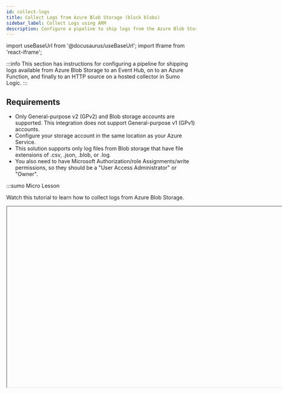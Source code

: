 ```yaml
---
id: collect-logs
title: Collect Logs from Azure Blob Storage (block blobs)
sidebar_label: Collect Logs using ARM
description: Configure a pipeline to ship logs from the Azure Blob Storage to an HTTP source on a hosted collector in Sumo Logic.
---
```

import useBaseUrl from '@docusaurus/useBaseUrl';
import Iframe from 'react-iframe';

:::info
This section has instructions for configuring a pipeline for shipping logs available from Azure Blob Storage to an Event Hub, on to an Azure Function, and finally to an HTTP source on a hosted collector in Sumo Logic.
:::

## Requirements

* Only General-purpose v2 (GPv2) and Blob storage accounts are supported. This integration does not support General-purpose v1 (GPv1) accounts.
* Configure your storage account in the same location as your Azure Service.
* This solution supports only log files from Blob storage that have file extensions of .csv, .json, .blob, or .log.
* You also need to have Microsoft Authorization/role Assignments/write permissions, so they should be a "User Access Administrator" or "Owner".

:::sumo Micro Lesson

Watch this tutorial to learn how to collect logs from Azure Blob Storage.

<Iframe url="https://fast.wistia.net/embed/iframe/y3bus7l7yq?web_component=true&seo=true&videoFoam=false"
  width="854px"
  height="480px"
  title="Tutorial: Azure Block Blob Storage Collection (How-to) Video"
  id="wistiaVideo"
  className="video-container"
  display="initial"
  position="relative"
  allow="autoplay; fullscreen"
  allowfullscreen
/>

<!-- old
<Iframe url="https://www.youtube.com/embed/186K2d-FFoc?rel=0"
        width="854px"
        height="480px"
        id="myId"
        className="video-container"
        display="initial"
        position="relative"
        allow="accelerometer; clipboard-write; encrypted-media; gyroscope; picture-in-picture"
        allowfullscreen
        />
-->

:::

## Functional overview

1. You configure the Azure service to export logs to a container in a storage account created for that purpose.
1. The ARM template creates an Event Grid subscription with the storage container as publisher and the event hub (created by the Sumo Logic-provided ARM) as subscriber. Event Grid routes block blob creation events to event hub.
1. Event Hub streams the events to the BlobTaskProducer Azure function, which creates tasks (a JSON object that specifies start and end byte, container name, blob path) and pushes those tasks to the service bus task queue.
1. The BlobTaskConsumer Azure function, which is triggered when the service bus receives a new task, reads the block blob, from start byte to stop byte, and sends that data to Sumo Logic.
1. The set up also includes failure handling mechanism. For more information about the solution strategy, see [Azure Blob Storage(block blob)](/docs/send-data/collect-from-other-data-sources/azure-blob-storage/block-blob).

## Step 1. Configure Azure storage account

In this step, you configure a storage account to which you will export monitoring data for your Azure service. The storage account must be a General-purpose v2 (GPv2) storage account.

If you have a storage account with a container you want to use for this purpose, make a note of its resource group, storage account name and container name, and proceed to [Step 2](#step-2-configure-an-http-source).

To configure an Azure storage account, do the following:

1. Create a new storage account General-purpose v2 (GPv2) storage account. For instructions, see [Create a storage account](https://docs.microsoft.com/en-us/azure/storage/common/storage-quickstart-create-account?tabs=portal ) in Azure help.
1. Create a container(Optional) all services in azure create containers automatically. This step is needed only when you are exporting custom logs in some container.
   * In the Azure portal, navigate to the storage account you just created (in the previous step).
   * Select **Blobs** under **Blob Service**.
   * Select **+ Container**.
   * Enter the Name.
   * Select **Private** for the Public Access Level.
   * Click **OK**.

:::note
Make a note of the container name, as you will need to supply it later.
:::

## Step 2. Configure an HTTP source

In this step, you configure an HTTP source to receive logs from the Azure function.

1. Select a hosted collector where you want to configure the HTTP source. If desired, create a new hosted collector, as described on [Configure a Hosted Collector](/docs/send-data/hosted-collectors/configure-hosted-collector).
1. Configure an HTTP source, as described on [HTTP Logs and Metrics Source](/docs/send-data/hosted-collectors/http-source/logs-metrics). Make a note of the URL for the source, you will need it in the next step.

## Step 3. Configure Azure resources using ARM template

In this step, you use a Sumo Logic-provided Azure Resource Manager (ARM) template to create an Event Hub, three Azure functions, Service Bus Queue, and a Storage Account.

1. Download the [blobreaderdeploy.json](https://raw.githubusercontent.com/SumoLogic/sumologic-azure-function/master/BlockBlobReader/src/blobreaderdeploy.json) ARM template.
    :::note
    The above template uses Consumption Plan which does not support VNet integration, you can use [blobreaderdeploywithPremiumPlan.json](https://raw.githubusercontent.com/SumoLogic/sumologic-azure-function/master/BlockBlobReader/src/blobreaderdeploywithPremiumPlan.json) which uses Elastic Premium plan.
    :::
1. Click **Create a Resource**, search for **Template deployment** in the Azure Portal, and then click **Create.**
1. On the Custom deployment blade, click **Build your own template in the editor**.
1. Copy the contents of the template and paste it into the editor window.<br/><img src={useBaseUrl('/img/send-data/edit-template.png')} alt="edit-template" width="800"/>
1. Click **Save**.
1. On the Custom deployment blade, do the following:
   1. Create a new Resource Group (recommended) or select an existing one.
   1. Choose Location.
   1. Set the values of the following parameters:
      * **DeployingAgainForSameStorageAccount**. Choose 'yes' if you are deploying the ARM template again for the same storage account, else choose 'no'.
      * **EventGridSystemTopicName**. If you are deploying the ARM template again for the same storage account, then provide the existing System Topic Name for the StorageAccount, else it will be created automatically.<br/>
      * **SumoEndpointURL**. URL for the HTTP source you configured in [Step 2](#step-2-configure-an-http-source) above.
      * **StorageAccountName**. Name of the storage account where you are storing logs from Azure Service that you configured in [Step 1](#step-1-configure-azure-storage-account) above.
      * **StorageAccountResourceGroupName**. Name of the resource group of the storage account you configured in [Step 1](#step-1-configure-azure-storage-account) above.
      * **StorageAccountRegion**. Name of the region of the storage account you configured in [Step 1](#step-1-configure-azure-storage-account) above.
      * **Filter Prefix** (Optional). If you want to filter logs from a specific container, enter the following by replacing the variable with your container name: `/blobServices/default/containers/<container_name>/`
    :::note
    Resource group names should not consist of an underscore.
    :::
1. Go to the **Review + create** tab, and then click **Create**.<br/><img src={useBaseUrl('/img/send-data/Azure_Blob_Storage_Custom_Deployment.png')} alt="Azure_Blob_Storage_Custom_Deploymente" width="400"/>
1. Verify that the deployment was successful by looking at **Notifications** at the top right corner of the Azure Portal.<br/> ![notification-success.png](/img/send-data/notification-success.png)
1. (Optional) In the same window, click **Go to resource group** to verify that all resources were successfully created, such as shown in the following example: <br/><img src={useBaseUrl('/img/send-data/Azure_Blob_all-resources.png')} alt="Azure_Blob_all-resources" style={{border:"1px solid gray"}} width="800"/>

<details>

<summary>Example: Push NSG flow logs from a Network Security Group to Azure Blob Storage</summary>

This section describes how to push logs from a network security group into Azure Blob Storage by configuring nsg flow Logs. The instructions use a network security group as an example.
* Login to the Azure Portal.
* Click **Network security groups > Select a network security group**.
* Click on **NSG flow logs** when you see it under **Monitoring**, and click **Create**.
* Click on **Select resource** and choose a NSG that is present in the same region as the storage account configured in <a href="/docs/send-data/collect-from-other-data-sources/azure-blob-storage/block-blob/collect-logs#step-1-configure-azure-storage-account">Step 1</a>.
* Under **Subscription > Storage Accounts**, select the storage account configured in <a href="/docs/send-data/collect-from-other-data-sources/azure-blob-storage/block-blob/collect-logs#step-1-configure-azure-storage-account">Step 1</a>.
* Specify the **Retention (days)** and click **Review + create**. <br/><img src={useBaseUrl('/img/send-data/review+create.png')} alt="review+create" width="700"/>
* Review the configuration of the flow log and click **Create**. <br/><img src={useBaseUrl('/img/send-data/review-configuration.png')} alt="review-configuration" width="600"/>

</details>

:::tip
If logs from Azure Blob Storage do not start to flow into Sumo Logic, see the [Troubleshoot Azure Storage Log Collection](/docs/send-data/collect-from-other-data-sources/azure-blob-storage/troubleshoot-log-collection).
:::

## Ingesting from Multiple Storage Accounts (Optional)

If you want to ingest data into Sumo Logic from multiple storage accounts, perform following tasks for each storage account separately.

:::note
The following steps assume you have noted down the resource group name, storage account name, and container name where the blobs will be ingested from.
:::

* [Step 1: Authorize App Service read from storage account](#step-1-authorize-app-service-to-read-from-storage-account) - Enables the Azure functions to read from the storage account.
* [Step 2: Create an Event Grid Subscription](#step-2-create-an-event-grid-subscription) - Subscribes all blob creation events to the Event Hub created by ARM template in [Step 3](#step-3-enabling-vnet-integration-optional) above.
* [Step 3. Enabling Vnet Integration(Optional)](#step-3-enabling-vnet-integration-optional)

### Step 1: Authorize App Service to read from storage account

This section provides instructions on authorizing the App Service to list the Storage Account key. This enables the Azure function to read from the storage account.

To authorize the App Service to list the Storage Account key, do the following:

1. Go to **Storage Account** and click **Access Control(IAM)**.

    ![AzureBlob_AccessControl_IAM.png](/img/send-data/AzureBlob_AccessControl_IAM.png)

1. Click the **Add** **+** at the top of the page.

    ![AzureBlob_IAM_Add.png](/img/send-data/AzureBlob_IAM_Add.png)

1. Select **Add role assignment** from dropdown.
1. In the **Add role assignment** window, go to **Role** tab and choose **Storage Blob Data Reader**. Click **Next**. <br/><img src={useBaseUrl('/img/send-data/storage-blob-data-reader.png')} alt="storage-blob-data-reader" width="800"/>
1. In **Members** tab, select **Managed Identity**.
1. In the **Select Managed identities** window,

   * **Subscription**: Choose Pay as you Go.
   * **Managed Identity**: Choose Function App.
   * **Select**:  **Select SUMOBRDLQProcessor\<unique_prefix\>** and **SUMORTaskConsumer\<unique_prefix\>** app services which are created by the ARM template. Click **Select**.
1. Click **Review + assign**
1. Click **Save**.

### Step 2: Create an Event Grid Subscription

This section provides instructions for creating an event grid subscription, that subscribes all blob creation events to the Event Hub created by ARM template in [Step 3](#step-3-enabling-vnet-integration-optional) above.

To create an event grid subscription, do the following:

1. In the left pane of Azure portal click **All Services**, then search for and click **Event Grid Subscriptions**.

    ![AzureBlob_EventGridSubscriptions.png](/img/send-data/AzureBlob_EventGridSubscriptions.png)

1. At the top of the **Event subscriptions** page, click **+Event Subscription**.

    ![AzureBlob_EventSubscriptionsPage.png](/img/send-data/AzureBlob_EventSubscriptionsPage.png)

    The Create Event Subscription dialog appears.

    ![AzureBlob_CreatEventSubscription_dialog.png](/img/send-data/AzureBlob_CreatEventSubscription_dialog.png)

1. Specify the following values for **Event Subscription Details**:

   * **Name:** Fill the event subscription name.
   * **Event Schema:** Select **Event Grid Schema**.

1. Specify the following values for **Topic Details**:

   * **Topic Type**. Select Storage Accounts.
   * **Subscription**. Select Pay As You Go
   * **Resource Group**. Select the Resource Group for the Storage Account to which your Azure service will export logs, from where you want to ingest logs.
   * **Resource**. Select the Storage Account you configured, from where you want to ingest logs.
   * **System Topic Name**. Provide the topic name, if the system topic already exists then it will automatically select the existing topic.
    :::note
    If you do not see your configured Storage Account in the dropdown menu, make sure you met the requirements in [Requirements](#requirements) section.
    :::

1. Specify the following details for Event Types:

   * Uncheck the **Subscribe to all event types** box.
   * Select **Blob Created** from the **Define Event Types** dropdown.

1. Specify the following details for Endpoint Types:

   * **Endpoint Type**. Select **Event Hubs** from the dropdown.
   * **Endpoint.**  Click on **Select an endpoint.**

    The Select Event Hub dialog appears.

    ![AzureBlob_SelectEventHub-EventGrid.png](/img/send-data/AzureBlob_SelectEventHub-EventGrid.png)

1. Specify the following Select Event Hub parameters, then click **Confirm Selection.**

   * **Resource Group**. Select the resource group you created [Step 3](#step-3-enabling-vnet-integration-optional) in which all the resources created by ARM template are present.
   * **Event Hub Namespace**. Select **SUMOBREventHubNamespace\<*unique string*\\>**.
   * **Event Hub**. Select **blobreadereventhub** from the dropdown.

1. Specify the following Filters tab options(Optional):

   * Check Enable subject filtering.
   * To filter events by container name, enter the following in the **Subject Begins With** field, replacing `<container_name>` with the name of the container from where you want to export logs. `/blobServices/default/containers/<container_name>/`

   ![img](/img/send-data/AzureBlob_FiltersDialog.png)

1. Click **Create**.

1. Verify the deployment was successful by checking **Notifications** in the top right corner of the Azure Portal.

### Step 3: Enabling VNet Integration (Optional)

Assuming you have used the modified template which uses standard/premium plan for BlobTaskConsumer and [DLQTaskConsumer](https://portal.azure.com/#blade/WebsitesExtension/FunctionMenuBlade/resourceId/%2Fsubscriptions%2Fc088dc46-d692-42ad-a4b6-9a542d28ad2a%2FresourceGroups%2Fleast%2Fproviders%2FMicrosoft.Web%2Fsites%2FSUMOBRDLQProcessorekbxzlepnhs4g%2Ffunctions%2FDLQTaskConsumer) functions. This assumes that your storage account access is enabled for selected networks.

1. Create a subnet in a virtual network using the instructions in the [doc](https://docs.microsoft.com/en-us/azure/virtual-network/virtual-network-manage-subnet#add-a-subnet). If you have multiple accounts in the same region you can skip step 2 below and use the same subnet and add it to the storage account as mentioned in step 3.
1. Perform below steps for both BlobTaskConsumer and [DLQTaskConsumer](https://portal.azure.com/#blade/WebsitesExtension/FunctionMenuBlade/resourceId/%2Fsubscriptions%2Fc088dc46-d692-42ad-a4b6-9a542d28ad2a%2FresourceGroups%2Fleast%2Fproviders%2FMicrosoft.Web%2Fsites%2FSUMOBRDLQProcessorekbxzlepnhs4g%2Ffunctions%2FDLQTaskConsumer) function apps.

   1. Go to **Function App > Settings > Networking**.
   1. Under Outbound traffic, click on Vnet Integration.

    ![azureblob-outbound](/img/send-data/azureblob-outbound.png)

   1. Add the Vnet and subnet created in Step 1.

    ![azureblob-vnet](/img/send-data/azureblob-vnet.png)

   1. Also copy the outbound ip addresses you’ll need to add it in firewall configuration of your storage account.

    ![azureblob-outboundip](/img/send-data/azureblob-outboundip.png)

1. Go to your storage account from where you want to collect logs from. Go to Networking and add the same Vnet and subnet.

    ![azureblob-storageacct](/img/send-data/azureblob-storageacct.png)

1. Add the outbound ip addresses (copied in step 2.d) from both BlobTaskConsumer and [DLQTaskConsumer](https://portal.azure.com/#blade/WebsitesExtension/FunctionMenuBlade/resourceId/%2Fsubscriptions%2Fc088dc46-d692-42ad-a4b6-9a542d28ad2a%2FresourceGroups%2Fleast%2Fproviders%2FMicrosoft.Web%2Fsites%2FSUMOBRDLQProcessorekbxzlepnhs4g%2Ffunctions%2FDLQTaskConsumer) functions under Firewall with each ip in a single row of Address range column.
1. Verify by going to the subnet. You should see Subnet delegation and service endpoints as shown in the screenshot below.

    ![azureblob-subnet](/img/send-data/azureblob-subnet.png)

## Upgrading Azure Functions

1. Go to the resource group where ARM template was deployed and go to each of the function apps.
    ![azurefunctionapp-list](/img/send-data/azure_functionapp.png)
1. Go to `Deployment -> Deployment Center` and click on `Sync`.
    ![azurefunctionapp-sync](/img/send-data/azure_upgrade_sync.png)
1. Go to `Logs` tab and check the `Status` column, it should show `Success`.
    ![azurefunctionapp-status](/img/send-data/azure_upgrade_status.png)

## Collection testing performance numbers

| File creation time in a single storage account | Number of files | Size of each file X Number of files | Sumo Logic Incoming Bytes Rate (MB/sec) | Sumo Logic Incoming Messages Rate (loglines/sec) | Sumo Logic total time taken for full ingestion | Sumo Logic Ingestion (GB) | Sumo Logic log count |
| :-- | :-- | :-- | :-- | :-- | :-- | :-- | :-- |
| ~3 minutes | 100 | 100MB X 80 + 104MB X 20 | Avg 40MB/sec <br/> MAX 190MB/sec | MAX 411811/sec | 3.77 minutes | 9.31 | 20,643,840 |
